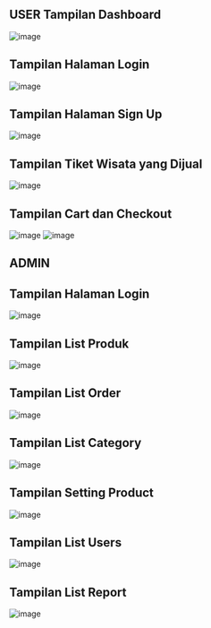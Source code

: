 USER 
Tampilan Dashboard 
-------------------------------------------------------------------------------
![image](https://user-images.githubusercontent.com/90670459/217489627-d3191e2d-137d-4d39-9a60-2c0a7528d048.png)

Tampilan Halaman Login
-------------------------------------------------------------------------------
![image](https://user-images.githubusercontent.com/90670459/217489931-fbed270a-9615-4f45-9fe5-0eea794c63b9.png)

Tampilan Halaman Sign Up
-------------------------------------------------------------------------------
![image](https://user-images.githubusercontent.com/90670459/217490377-9c549091-0515-4d55-8da6-19a236fc28b4.png)

Tampilan Tiket Wisata yang Dijual 
-------------------------------------------------------------------------------
![image](https://user-images.githubusercontent.com/90670459/217489676-126c6300-2c7b-499a-b7e6-d96655d58fa1.png)

Tampilan Cart dan Checkout
-------------------------------------------------------------------------------
![image](https://user-images.githubusercontent.com/90670459/217490159-b059f482-c3ee-4efd-bf32-c6b67e175c27.png)
![image](https://user-images.githubusercontent.com/90670459/217490561-c63d8d27-5517-4879-913f-3b0ee70dc606.png)

ADMIN
-------------------------------------------------------------------------------
Tampilan Halaman Login
-------------------------------------------------------------------------------
![image](https://user-images.githubusercontent.com/90670459/217490891-b8cd5cef-6b0c-4946-927d-904a6be0800f.png)

Tampilan List Produk
-------------------------------------------------------------------------------
![image](https://user-images.githubusercontent.com/90670459/217491114-5e2f1bad-0642-4495-9872-6a49de20e7df.png)

Tampilan List Order
-------------------------------------------------------------------------------
![image](https://user-images.githubusercontent.com/90670459/217491258-12718658-8d1f-4a02-9e8a-54ff2431ba10.png)

Tampilan List Category
-------------------------------------------------------------------------------
![image](https://user-images.githubusercontent.com/90670459/217491390-cf371d3c-94c1-49b1-8239-0de76ff26b93.png)

Tampilan Setting Product
-------------------------------------------------------------------------------
![image](https://user-images.githubusercontent.com/90670459/217491536-5e465cde-1718-4d1b-bf9f-d168c17c652b.png)

Tampilan List Users
-------------------------------------------------------------------------------
![image](https://user-images.githubusercontent.com/90670459/217491690-6f782e77-5ca9-4053-8a61-a9bf36772557.png)

Tampilan List Report
-------------------------------------------------------------------------------
![image](https://user-images.githubusercontent.com/90670459/217491883-3aab4404-4556-4fd4-a3f3-745244ba1b1d.png)









